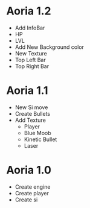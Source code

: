 # Aoria 1.2
- Add InfoBar
 - HP
 - LVL
- Add New Background color
- New Texture
 - Top Left Bar
 - Top Right Bar

# Aoria 1.1
- New Si move
- Create Bullets
- Add Texture
  - Player
  - Blue Moob 
  - Kinetic Bullet
  - Laser

# Aoria 1.0
- Create engine 
- Create player
- Create si
